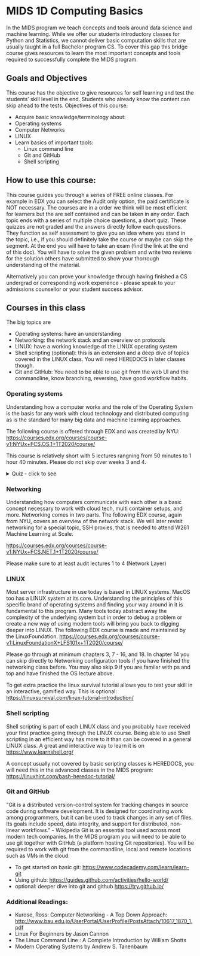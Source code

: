 # MIDS 1D Computing Basics

In the MIDS program we teach concepts and tools around data science and machine learning. While we offer our students introductory classes for Python and Statistics, we cannot deliver basic computation skills that are usually taught in a full Bachelor program CS. To cover this gap this bridge course gives resources to learn the most important concepts and tools required to successfully complete the MIDS program.

## Goals and Objectives
This course has the objective to give resources for self learning and test the students’ skill level in the end. Students who already know the content can skip ahead to the tests. 
Objectives of this course:
* Acquire basic knowledge/terminology about:
* Operating systems
* Computer Networks
* LINUX
* Learn basics of important tools:
  * Linux command line
  * Git and GitHub
  * Shell scripting

## How to use this course:
This course guides you through a series of FREE online classes. For example in EDX you can select the Audit only option, 
the paid certificate is NOT necessary. 
The courses are in a order we think will be most efficient for learners but the are self contained and can be taken in any order.
Each topic ends with a series of multiple choice questions, a short quiz. These quizzes are not graded and the answers directly follow each questions. They 
function as self assessment to give you an idea where you stand in the topic, i.e., if you should definitely take the course or maybe can skip the segment.
At the end you will have to take an exam (find the link at the end of this doc). You will have to solve the given problem and write two reviews for the solution 
others have submitted to show your thorrough understanding of the material.

Alternatively you can prove your knowledge through having finished a CS undergrad or corresponding work experience - please speak to your admissions counsellor or your student success advisor.

## Courses in this class

The big topics are 
* Operating systems: have an understanding
* Networking: the network stack and an overview on protocols
* LINUX: have a working knowledge of the LINUX operating system
* Shell scripting (optional): this is an extension and a deep dive of topics covered in the LINUX class. You will need HEREDOCS in later classes though.
* Git and GitHub: You need to be able to use git from the web UI and the commandline, know branching, reversing, have good workflow habits.

### Operating systems
Understanding how a computer works and the role of the Operating System is the basis for any work with cloud technology and distributed computing as is the standard for many big data and machine learning approaches.

The following course is offered through EDX and was created by NYU:
https://courses.edx.org/courses/course-v1:NYUx+FCS.OS.1+1T2020/course/

This course is relatively short with 5 lectures rangning from 50 minutes to 1 hour 40 minutes. Please do not skip over weeks 3 and 4.

<details>
  <summary>Quiz - click to see</summary>

  1. What is an operating system?<br>
    (a) a collection of programs that manages hardware resources<br>
    (b) a system service provider to the application programs<br>
    (c) a link to interface the hardware and application programs<br>
    (d) all of the above

  <details>
    <summary>Answer</summary>
    d - all of the above
  </details>

  2. What is interprocess communication?<br>
    (a) communication within the process<br>
    (b) communication between two processes<br>
    (c) communication between two threads of the same process<br>
    (d) none of the mentioned
  
  <details>
    <summary>Answer</summary>
    b - communication between two processes
  </details>
  
  3. The CPU fetches the instruction from memory according to the value of the<br>
    (a) program counter<br>
    (b) status register<br>
    (c) instruction register<br>
    (d) program status word<br>
  <details>
    <summary>Answer</summary>
    a - The CPU fetches instructions from memory according to the value of the program counter. 
    These instructions may cause additional loading from and storing to specific memory addresses
  </details>
  
  4. The memory management technique in which the system stores and retrieves data from secondary storage for use in main memory is called?<br>
    (a) fragmentation<br>
    (b) paging<br>
    (c) mapping<br>
    (d) none of the mentioned<br>
  <details>
    <summary>Answer</summary>
    b - paging
  </details>
  
  5. 

</details>  


### Networking 

Understanding how computers communicate with each other is a basic concept necessary to work with cloud tech, multi container setups, 
and more. Networking comes in two parts. The following EDX course, again from NYU, covers an overview of the network stack. 
We will later revisit networking for a special topic, SSH proxies, that is needed to attend W261 Machine Learning at Scale.

https://courses.edx.org/courses/course-v1:NYUx+FCS.NET.1+1T2020/course/

Please make sure to at least audit lectures 1 to 4 (Network Layer)

### LINUX
Most server infrastructure in use today is based in LINUX systems. MacOS too has a LINUX system at its core. Understanding the principles of this specific brand of operating systems and finding your way around in it is fundamental to this program. Many tools today abstract away the complexity of the underlying system but in order to debug a problem or create a new way of using modern tools will bring you back to digging deeper into LINUX.
The following EDX course is made and maintained by the LinuxFoundation.
https://courses.edx.org/courses/course-v1:LinuxFoundationX+LFS101x+1T2020/course/

Please go through at minimum chapters 3, 7 - 16, and 18. In chapter 14 you can skip directly to Networking configuration tools if you have finished the networking class before. You may also skip 9 if you are familar with ps and top and have finished the OS lecture above.

To get extra practice the linux survival tutorial allows you to test your skill in an interactive, gamified way. This is optional: https://linuxsurvival.com/linux-tutorial-introduction/

### Shell scripting
Shell scripting is part of each LINUX class and you probably have received your first practice going through the LINUX course. Being able to use Shell scripting in an efficient way has more to it than can be covered in a general LINUX class. A great and interactive way to learn it is 
on https://www.learnshell.org/

A concept usually not covered by basic scripting classes is HEREDOCS, you will need this in the advanced classes in the MIDS program: https://linuxhint.com/bash-heredoc-tutorial/

### Git and GitHub
"Git is a distributed version-control system for tracking changes in source code during software development. It is designed for coordinating work among programmers, but it can be used to track changes in any set of files. Its goals include speed, data integrity, and support for distributed, non-linear workflows." - Wikipedia
Git is an essential tool used across most modern tech companies. In the MIDS program you will need to be able to use git together with GitHub (a platform hosting Git repositories). You will be required to work with git from the commandline, local and remote locations such as VMs in the cloud. 

- To get started on basic git: https://www.codecademy.com/learn/learn-git
- Using github: https://guides.github.com/activities/hello-world/
- optional: deeper dive into git and github https://try.github.io/

### Additional Readings:

* Kurose, Ross: Computer Networking - A Top Down Approach:
http://www.bau.edu.jo/UserPortal/UserProfile/PostsAttach/10617_1870_1.pdf
* Linux For Beginners by Jason Cannon
* The Linux Command Line : A Complete Introduction by William Shotts
* Modern Operating Systems by Andrew S. Tanenbaum


